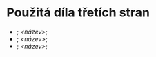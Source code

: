 # Použitá díla třetích stran

- **<autor>**; *<název>*; <zdroj>
- **<autor>**; *<název>*; <zdroj>
- **<autor>**; *<název>*; <zdroj>

